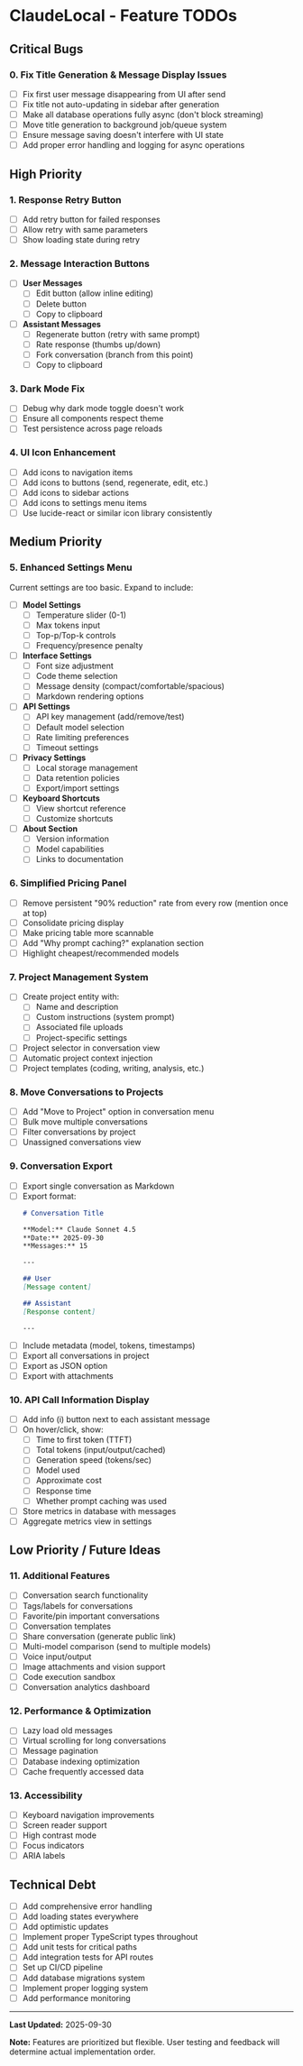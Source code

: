 # ClaudeLocal - Feature TODOs

## Critical Bugs

### 0. Fix Title Generation & Message Display Issues
- [ ] Fix first user message disappearing from UI after send
- [ ] Fix title not auto-updating in sidebar after generation
- [ ] Make all database operations fully async (don't block streaming)
- [ ] Move title generation to background job/queue system
- [ ] Ensure message saving doesn't interfere with UI state
- [ ] Add proper error handling and logging for async operations

## High Priority

### 1. Response Retry Button
- [ ] Add retry button for failed responses
- [ ] Allow retry with same parameters
- [ ] Show loading state during retry

### 2. Message Interaction Buttons
- [ ] **User Messages**
  - [ ] Edit button (allow inline editing)
  - [ ] Delete button
  - [ ] Copy to clipboard
- [ ] **Assistant Messages**
  - [ ] Regenerate button (retry with same prompt)
  - [ ] Rate response (thumbs up/down)
  - [ ] Fork conversation (branch from this point)
  - [ ] Copy to clipboard

### 3. Dark Mode Fix
- [ ] Debug why dark mode toggle doesn't work
- [ ] Ensure all components respect theme
- [ ] Test persistence across page reloads

### 4. UI Icon Enhancement
- [ ] Add icons to navigation items
- [ ] Add icons to buttons (send, regenerate, edit, etc.)
- [ ] Add icons to sidebar actions
- [ ] Add icons to settings menu items
- [ ] Use lucide-react or similar icon library consistently

## Medium Priority

### 5. Enhanced Settings Menu
Current settings are too basic. Expand to include:
- [ ] **Model Settings**
  - [ ] Temperature slider (0-1)
  - [ ] Max tokens input
  - [ ] Top-p/Top-k controls
  - [ ] Frequency/presence penalty
- [ ] **Interface Settings**
  - [ ] Font size adjustment
  - [ ] Code theme selection
  - [ ] Message density (compact/comfortable/spacious)
  - [ ] Markdown rendering options
- [ ] **API Settings**
  - [ ] API key management (add/remove/test)
  - [ ] Default model selection
  - [ ] Rate limiting preferences
  - [ ] Timeout settings
- [ ] **Privacy Settings**
  - [ ] Local storage management
  - [ ] Data retention policies
  - [ ] Export/import settings
- [ ] **Keyboard Shortcuts**
  - [ ] View shortcut reference
  - [ ] Customize shortcuts
- [ ] **About Section**
  - [ ] Version information
  - [ ] Model capabilities
  - [ ] Links to documentation

### 6. Simplified Pricing Panel
- [ ] Remove persistent "90% reduction" rate from every row (mention once at top)
- [ ] Consolidate pricing display
- [ ] Make pricing table more scannable
- [ ] Add "Why prompt caching?" explanation section
- [ ] Highlight cheapest/recommended models

### 7. Project Management System
- [ ] Create project entity with:
  - [ ] Name and description
  - [ ] Custom instructions (system prompt)
  - [ ] Associated file uploads
  - [ ] Project-specific settings
- [ ] Project selector in conversation view
- [ ] Automatic project context injection
- [ ] Project templates (coding, writing, analysis, etc.)

### 8. Move Conversations to Projects
- [ ] Add "Move to Project" option in conversation menu
- [ ] Bulk move multiple conversations
- [ ] Filter conversations by project
- [ ] Unassigned conversations view

### 9. Conversation Export
- [ ] Export single conversation as Markdown
- [ ] Export format:
  ```markdown
  # Conversation Title

  **Model:** Claude Sonnet 4.5
  **Date:** 2025-09-30
  **Messages:** 15

  ---

  ## User
  [Message content]

  ## Assistant
  [Response content]

  ---
  ```
- [ ] Include metadata (model, tokens, timestamps)
- [ ] Export all conversations in project
- [ ] Export as JSON option
- [ ] Export with attachments

### 10. API Call Information Display
- [ ] Add info (i) button next to each assistant message
- [ ] On hover/click, show:
  - [ ] Time to first token (TTFT)
  - [ ] Total tokens (input/output/cached)
  - [ ] Generation speed (tokens/sec)
  - [ ] Model used
  - [ ] Approximate cost
  - [ ] Response time
  - [ ] Whether prompt caching was used
- [ ] Store metrics in database with messages
- [ ] Aggregate metrics view in settings

## Low Priority / Future Ideas

### 11. Additional Features
- [ ] Conversation search functionality
- [ ] Tags/labels for conversations
- [ ] Favorite/pin important conversations
- [ ] Conversation templates
- [ ] Share conversation (generate public link)
- [ ] Multi-model comparison (send to multiple models)
- [ ] Voice input/output
- [ ] Image attachments and vision support
- [ ] Code execution sandbox
- [ ] Conversation analytics dashboard

### 12. Performance & Optimization
- [ ] Lazy load old messages
- [ ] Virtual scrolling for long conversations
- [ ] Message pagination
- [ ] Database indexing optimization
- [ ] Cache frequently accessed data

### 13. Accessibility
- [ ] Keyboard navigation improvements
- [ ] Screen reader support
- [ ] High contrast mode
- [ ] Focus indicators
- [ ] ARIA labels

## Technical Debt
- [ ] Add comprehensive error handling
- [ ] Add loading states everywhere
- [ ] Add optimistic updates
- [ ] Implement proper TypeScript types throughout
- [ ] Add unit tests for critical paths
- [ ] Add integration tests for API routes
- [ ] Set up CI/CD pipeline
- [ ] Add database migrations system
- [ ] Implement proper logging system
- [ ] Add performance monitoring

---

**Last Updated:** 2025-09-30

**Note:** Features are prioritized but flexible. User testing and feedback will determine actual implementation order.

